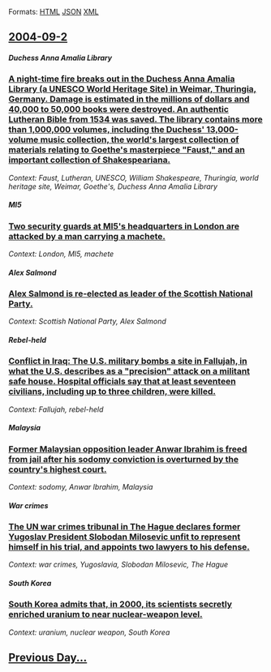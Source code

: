 
Formats: [HTML](2004/09/2/index.html)  [JSON](2004/09/2/index.json)  [XML](2004/09/2/index.xml)  

## [2004-09-2](/news/2004/09/2/index.md)

##### Duchess Anna Amalia Library
### [ A night-time fire breaks out in the Duchess Anna Amalia Library (a UNESCO World Heritage Site) in Weimar, Thuringia, Germany. Damage is estimated in the millions of dollars and 40,000 to 50,000 books were destroyed. An authentic Lutheran Bible from 1534 was saved. The library contains more than 1,000,000 volumes, including the Duchess' 13,000-volume music collection, the world's largest collection of materials relating to Goethe's masterpiece "Faust," and an important collection of Shakespeariana. ](/news/2004/09/2/a-night-time-fire-breaks-out-in-the-duchess-anna-amalia-library-a-unesco-world-heritage-site-in-weimar-thuringia-germany-damage-is-est.md)
_Context: Faust, Lutheran, UNESCO, William Shakespeare, Thuringia, world heritage site, Weimar, Goethe's, Duchess Anna Amalia Library_

##### MI5
### [ Two security guards at MI5's headquarters in London are attacked by a man carrying a machete. ](/news/2004/09/2/two-security-guards-at-mi5-s-headquarters-in-london-are-attacked-by-a-man-carrying-a-machete.md)
_Context: London, MI5, machete_

##### Alex Salmond
### [ Alex Salmond is re-elected as leader of the Scottish National Party. ](/news/2004/09/2/alex-salmond-is-re-elected-as-leader-of-the-scottish-national-party.md)
_Context: Scottish National Party, Alex Salmond_

##### Rebel-held
### [ Conflict in Iraq: The U.S. military bombs a site in Fallujah, in what the U.S. describes as a "precision" attack on a militant safe house. Hospital officials say that at least seventeen civilians, including up to three children, were killed. ](/news/2004/09/2/conflict-in-iraq-the-u-s-military-bombs-a-site-in-fallujah-in-what-the-u-s-describes-as-a-precision-attack-on-a-militant-safe-house.md)
_Context: Fallujah, rebel-held_

##### Malaysia
### [ Former Malaysian opposition leader Anwar Ibrahim is freed from jail after his sodomy conviction is overturned by the country's highest court. ](/news/2004/09/2/former-malaysian-opposition-leader-anwar-ibrahim-is-freed-from-jail-after-his-sodomy-conviction-is-overturned-by-the-country-s-highest-cour.md)
_Context: sodomy, Anwar Ibrahim, Malaysia_

##### War crimes
### [ The UN war crimes tribunal in The Hague declares former Yugoslav President Slobodan Milosevic unfit to represent himself in his trial, and appoints two lawyers to his defense. ](/news/2004/09/2/the-un-war-crimes-tribunal-in-the-hague-declares-former-yugoslav-president-slobodan-miloa-evic-unfit-to-represent-himself-in-his-trial-and.md)
_Context: war crimes, Yugoslavia, Slobodan Milosevic, The Hague_

##### South Korea
### [ South Korea admits that, in 2000, its scientists secretly enriched uranium to near nuclear-weapon level. ](/news/2004/09/2/south-korea-admits-that-in-2000-its-scientists-secretly-enriched-uranium-to-near-nuclear-weapon-level.md)
_Context: uranium, nuclear weapon, South Korea_

## [Previous Day...](/news/2004/09/1/index.md)

